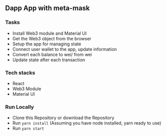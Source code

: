 ## Dapp App with meta-mask

### Tasks
- Install Web3 module and Material UI
- Get the Web3 object from the browser
- Setup the app for managing state
- Connect user wallet to the app, update information
- Convert each balance to wei/ from wei
- Update state after each transaction

### Tech stacks
+ React 
+ Web3 Module
+ Material UI


### Run Locally
+ Clone this Repository or download the Repository
+ Run `yarn install` (Assuming you have node installed, yarn ready to use)
+ Run `yarn start`